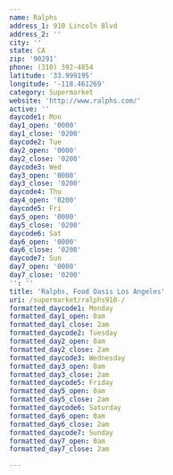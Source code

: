 ```yaml
---
name: Ralphs
address_1: 910 Lincoln Blvd
address_2: ''
city: ''
state: CA
zip: '90291'
phone: (310) 392-4854
latitude: '33.999195'
longitude: '-118.461269'
category: Supermarket
website: 'http://www.ralphs.com/'
active: ''
daycode1: Mon
day1_open: '0000'
day1_close: '0200'
daycode2: Tue
day2_open: '0000'
day2_close: '0200'
daycode3: Wed
day3_open: '0000'
day3_close: '0200'
daycode4: Thu
day4_open: '0200'
daycode5: Fri
day5_open: '0000'
day5_close: '0200'
daycode6: Sat
day6_open: '0000'
day6_close: '0200'
daycode7: Sun
day7_open: '0000'
day7_close: '0200'
'': ''
title: 'Ralphs, Food Oasis Los Angeles'
uri: /supermarket/ralphs910-/
formatted_daycode1: Monday
formatted_day1_open: 0am
formatted_day1_close: 2am
formatted_daycode2: Tuesday
formatted_day2_open: 0am
formatted_day2_close: 2am
formatted_daycode3: Wednesday
formatted_day3_open: 0am
formatted_day3_close: 2am
formatted_daycode5: Friday
formatted_day5_open: 0am
formatted_day5_close: 2am
formatted_daycode6: Saturday
formatted_day6_open: 0am
formatted_day6_close: 2am
formatted_daycode7: Sunday
formatted_day7_open: 0am
formatted_day7_close: 2am

---
```

